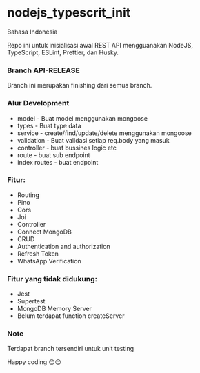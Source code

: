 # nodejs_typescrit_init
Bahasa Indonesia

Repo ini untuk inisialisasi awal REST API mengguanakan NodeJS, TypeScript, ESLint, Prettier, dan Husky.

### Branch API-RELEASE
Branch ini merupakan finishing dari semua branch.

### Alur Development
- model - Buat model menggunakan mongoose
- types - Buat type data
- service - create/find/update/delete menggunakan mongoose
- validation - Buat validasi setiap req.body yang masuk
- controller - buat bussines logic etc
- route - buat sub endpoint
- index routes - buat endpoint

### Fitur:
- Routing
- Pino
- Cors
- Joi
- Controller
- Connect MongoDB
- CRUD
- Authentication and authorization
- Refresh Token
- WhatsApp Verification

### Fitur yang tidak didukung:
- Jest
- Supertest
- MongoDB Memory Server
- Belum terdapat function createServer

### Note
Terdapat branch tersendiri untuk unit testing

Happy coding 😊😊
